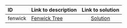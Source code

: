| ID | Link to description | Link to solution |
|:---|:---|:---:|
| fenwick | [Fenwick Tree](https://open.kattis.com/problems/fenwick) | [Solution](https://github.com/versenyi98/kattis-solutions/tree/main/solutions/Fenwick%20Tree)|
